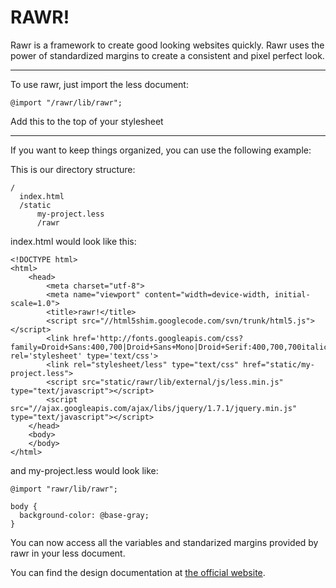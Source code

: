 # RAWR!

Rawr is a framework to create good looking websites quickly. Rawr uses the power of standardized margins to create a consistent and pixel perfect look.

---

To use rawr, just import the less document:

    @import "/rawr/lib/rawr";

Add this to the top of your stylesheet

-------

If you want to keep things organized, you can use the following example:

This is our directory structure:
    
    /
      index.html
      /static
          my-project.less
          /rawr

index.html would look like this:

    <!DOCTYPE html>
    <html>
        <head>
            <meta charset="utf-8">
            <meta name="viewport" content="width=device-width, initial-scale=1.0">
            <title>rawr!</title>
            <script src="//html5shim.googlecode.com/svn/trunk/html5.js"></script>
            <link href='http://fonts.googleapis.com/css?family=Droid+Sans:400,700|Droid+Sans+Mono|Droid+Serif:400,700,700italic' rel='stylesheet' type='text/css'>
            <link rel="stylesheet/less" type="text/css" href="static/my-project.less">
            <script src="static/rawr/lib/external/js/less.min.js" type="text/javascript"></script>
            <script src="//ajax.googleapis.com/ajax/libs/jquery/1.7.1/jquery.min.js" type="text/javascript"></script>
        </head>
        <body>
        </body>
    </html>
    
and my-project.less would look like:

    @import "rawr/lib/rawr";
    
    body {
      background-color: @base-gray;
    }

You can now access all the variables and standarized margins provided by rawr in your less document.
  
You can find the design documentation at [the official website](http://getrawr.com/).